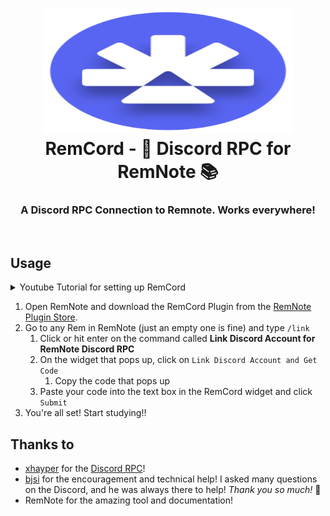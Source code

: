 <h1 align="center">
<img src="https://raw.githubusercontent.com/coldenate/remcord/main/public/logo.svg" alt="Remnote Horiz Logo" width="400" height="200"><br/>
RemCord - 💬 Discord RPC for RemNote 📚</h1>

<h3 align="center">A Discord RPC Connection to Remnote. Works everywhere!</h3>

<br/>

## Usage

<details>
   <summary>Youtube Tutorial for setting up RemCord</summary>

   [![Alt text](https://img.youtube.com/vi/zYc0n0ClLCk/0.jpg)](https://www.youtube.com/watch?v=zYc0n0ClLCk)
   
</details>

1. Open RemNote and download the RemCord Plugin from the [RemNote Plugin Store](https://remnote.com/plugins/remcord).
2. Go to any Rem in RemNote (just an empty one is fine) and type `/link`
   1. Click or hit enter on the command called **Link Discord Account for RemNote Discord RPC**
   2. On the widget that pops up, click on `Link Discord Account and Get Code`
      1. Copy the code that pops up
   3. Paste your code into the text box in the RemCord widget and click `Submit`
3. You're all set! Start studying!!

## Thanks to

- [xhayper](https://github.com/xhayper) for the [Discord RPC](https://github.com/xhayper/discord-rpc)!
- [bjsi](https://github.com/bjsi) for the encouragement and technical help! I asked many questions on the Discord, and he was always there to help! _Thank you so much!_ 🙏
- RemNote for the amazing tool and documentation!
